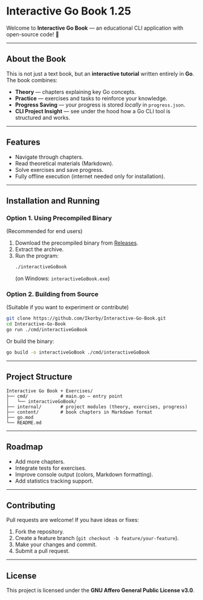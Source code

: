 # Interactive Go Book 1.25

Welcome to **Interactive Go Book** — an educational CLI application with open-source code! 🚀

---

## About the Book

This is not just a text book, but an **interactive tutorial** written entirely in **Go**.  
The book combines:  

- **Theory** — chapters explaining key Go concepts.  
- **Practice** — exercises and tasks to reinforce your knowledge.  
- **Progress Saving** — your progress is stored *locally* in `progress.json`.  
- **CLI Project Insight** — see under the hood how a Go CLI tool is structured and works.  

---

## Features

- Navigate through chapters.  
- Read theoretical materials (Markdown).  
- Solve exercises and save progress.  
- Fully offline execution (internet needed only for installation).  

---

## Installation and Running

### Option 1. Using Precompiled Binary  
(Recommended for end users)  

1. Download the precompiled binary from [Releases](./releases).  
2. Extract the archive.  
3. Run the program:  
   ```bash
   ./interactiveGoBook
   ```  
   (on Windows: `interactiveGoBook.exe`)  

### Option 2. Building from Source  
(Suitable if you want to experiment or contribute)  

```bash
git clone https://github.com/Ikorby/Interactive-Go-Book.git
cd Interactive-Go-Book
go run ./cmd/interactiveGoBook
```

Or build the binary:  

```bash
go build -o interactiveGoBook ./cmd/interactiveGoBook
```

---

## Project Structure

```
Interactive Go Book + Exercises/
├── cmd/            # main.go — entry point
│   └── interactiveGoBook/
├── internal/       # project modules (theory, exercises, progress)
├── content/        # book chapters in Markdown format
├── go.mod
└── README.md
```

---

## Roadmap

- Add more chapters.  
- Integrate tests for exercises.  
- Improve console output (colors, Markdown formatting).  
- Add statistics tracking support.  

---

## Contributing

Pull requests are welcome! If you have ideas or fixes:  

1. Fork the repository.  
2. Create a feature branch (`git checkout -b feature/your-feature`).  
3. Make your changes and commit.  
4. Submit a pull request.  

---

## License

This project is licensed under the **GNU Affero General Public License v3.0**.

